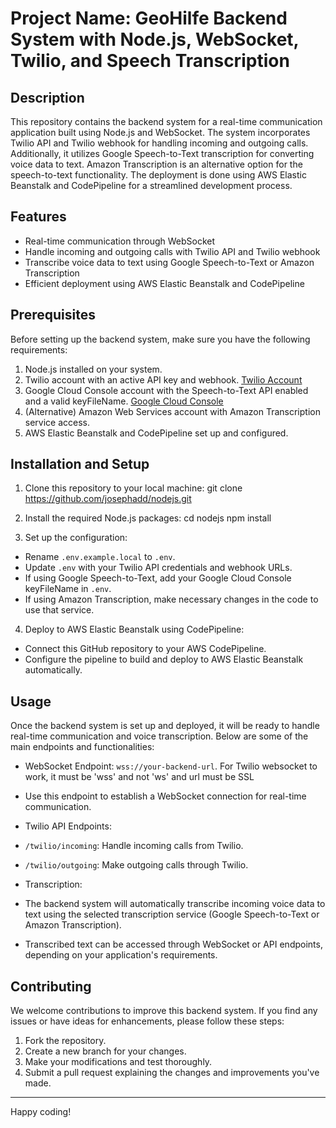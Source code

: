 # Project Name: GeoHilfe Backend System with Node.js, WebSocket, Twilio, and Speech Transcription

## Description
This repository contains the backend system for a real-time communication application built using Node.js and WebSocket. The system incorporates Twilio API and Twilio webhook for handling incoming and outgoing calls. Additionally, it utilizes Google Speech-to-Text transcription for converting voice data to text. Amazon Transcription is an alternative option for the speech-to-text functionality. The deployment is done using AWS Elastic Beanstalk and CodePipeline for a streamlined development process.

## Features
- Real-time communication through WebSocket
- Handle incoming and outgoing calls with Twilio API and Twilio webhook
- Transcribe voice data to text using Google Speech-to-Text or Amazon Transcription
- Efficient deployment using AWS Elastic Beanstalk and CodePipeline

## Prerequisites
Before setting up the backend system, make sure you have the following requirements:

1. Node.js installed on your system.
2. Twilio account with an active API key and webhook. [Twilio Account](https://www.twilio.com/)
3. Google Cloud Console account with the Speech-to-Text API enabled and a valid keyFileName. [Google Cloud Console](https://console.cloud.google.com/)
4. (Alternative) Amazon Web Services account with Amazon Transcription service access.
5. AWS Elastic Beanstalk and CodePipeline set up and configured.

## Installation and Setup
1. Clone this repository to your local machine:
git clone https://github.com/josephadd/nodejs.git


2. Install the required Node.js packages:
cd nodejs
npm install


3. Set up the configuration:
- Rename `.env.example.local` to `.env`.
- Update `.env` with your Twilio API credentials and webhook URLs.
- If using Google Speech-to-Text, add your Google Cloud Console keyFileName in `.env`.
- If using Amazon Transcription, make necessary changes in the code to use that service.

4. Deploy to AWS Elastic Beanstalk using CodePipeline:
- Connect this GitHub repository to your AWS CodePipeline.
- Configure the pipeline to build and deploy to AWS Elastic Beanstalk automatically.

## Usage
Once the backend system is set up and deployed, it will be ready to handle real-time communication and voice transcription. Below are some of the main endpoints and functionalities:

- WebSocket Endpoint: `wss://your-backend-url`. For Twilio websocket to work, it must be 'wss' and not 'ws' and url must be SSL
- Use this endpoint to establish a WebSocket connection for real-time communication.

- Twilio API Endpoints:
- `/twilio/incoming`: Handle incoming calls from Twilio.
- `/twilio/outgoing`: Make outgoing calls through Twilio.

- Transcription:
- The backend system will automatically transcribe incoming voice data to text using the selected transcription service (Google Speech-to-Text or Amazon Transcription).
- Transcribed text can be accessed through WebSocket or API endpoints, depending on your application's requirements.

## Contributing
We welcome contributions to improve this backend system. If you find any issues or have ideas for enhancements, please follow these steps:

1. Fork the repository.
2. Create a new branch for your changes.
3. Make your modifications and test thoroughly.
4. Submit a pull request explaining the changes and improvements you've made.

---

Happy coding!
